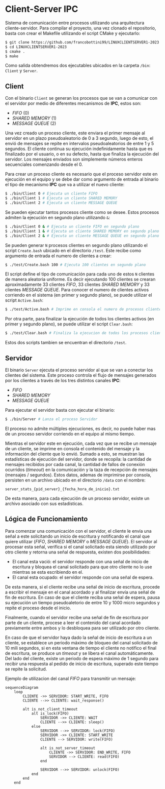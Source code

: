 # Client-Server IPC

Sistema de comunicación entre procesos utilizando una arquitectura cliente-servidor. Para compilar el proyecto, una vez clonado el repositorio, basta con crear el Makefile utilizando el script CMake y ejecutarlo:

```bash
$ git clone https://github.com/francobottini99/LINUXCLIENTSERVER1-2023.git
$ cd LINUXCLIENTSERVER1-2023
$ cmake .
$ make
```
Como salida obtendremos dos ejecutables ubicados en la carpeta `/bin`: `Client` y `Server`.

## Client

Con el binario `Client` se generan los procesos que se van a comunicar con el servidor por medio de diferentes mecanismos de **IPC**, estos son:

- *FIFO* (0)
- *SHARED MEMORY* (1)
- *MESSAGE QUEUE* (2)

Una vez creado un proceso cliente, este enviara el primer mensaje al servidor en un plazo pseudoaleatorio de 0 a 3 segundo, luego de esto, el envió de mensajes se repite en intervalos pseudoaleatorios de entre 1 y 5 segundos. El cliente continua su ejecución indefinidamente hasta que es finalizado por el usuario, o en su defecto, hasta que finaliza la ejecución del servidor. Los mensajes enviados son simplemente números enteros secuenciales comenzando desde el 0.

Para crear un proceso cliente es necesario que el proceso servidor este en ejecución en el equipo y se debe dar como argumento de entrada al binario el tipo de mecanismo **IPC** que va a utilizar el nuevo cliente:
```bash
$ ./bin/Client 0 # Ejecuta un cliente FIFO
$ ./bin/Client 1 # Ejecuta un cliente SHARED MEMORY
$ ./bin/Client 2 # Ejecuta un cliente MESSAGE QUEUE
```
Se pueden ejecutar tantos procesos cliente como se desee. Estos procesos admiten la ejecución en segundo plano utilizando `&`:
```bash
$ ./bin/Client 0 & # Ejecuta un cliente FIFO en segundo plano
$ ./bin/Client 1 & # Ejecuta un cliente SHARED MEMORY en segundo plano
$ ./bin/Client 2 & # Ejecuta un cliente MESSAGE QUEUE en segundo plano
```
Se pueden generar `N` procesos clientes en segundo plano utilizando el script `Create.bash` ubicado en el directorio `/test`. Este recibe como argumento de entrada el numero de clientes a crear:
```bash
$ ./test/Create.bash 100 # Ejecuta 100 clientes en segundo plano
```
El script define el tipo de comunicación para cada uno de estos `N` clientes de manera aleatoria uniforme. Es decir ejecutando 100 clientes se crearan aproximadamente 33 clientes *FIFO*, 33 clientes *SHARED MEMORY* y 33 clientes *MESSAGE QUEUE*.
Para conocer el numero de clientes activos corriendo en el sistema (en primer y segundo plano), se puede utilizar el script `Active.bash`:
```bash
$ ./test/Active.bash # Imprime en consola el numero de procesos cliente activos
```
Por otra parte, para finalizar la ejecución de todos los clientes activos (en primer y segundo plano), se puede utilizar el script `Clear.bash`:
```bash
$ ./test/Clear.bash # Finaliza la ejecucion de todos los procesos cliente activos
```
Estos dos scripts tambien se encuentran el directorio `/test`.

## Servidor

El binario `Server` ejecuta el proceso servidor al que se van a conectar los clientes del sistema. Este proceso controla el flujo de mensajes generados por los clientes a través de los tres distintos canales **IPC**:

- *FIFO*
- *SHARED MEMORY*
- *MESSAGE QUEUE*

Para ejecutar el servidor basta con ejecutar el binario: 
```bash
$ ./bin/Server # Lanza el proceso Servidor
```
El proceso no admite múltiples ejecuciones, es decir, no  puede haber mas de un proceso servidor corriendo en el equipo al mismo tiempo.

Mientras el servidor este en ejecución, cada vez que se recibe un mensaje de un cliente, se imprime en consola el contenido del mensaje y la información del cliente que lo envió. Sumado a esto, se muestran las estadísticas de ejecución del servidor, donde se recopila: la cantidad de mensajes recibidos por cada canal, la cantidad de fallos de conexión ocurridos (*timeout*) en la comunicación y la taza de recepción de mensajes (mensajes / segundos). Estos datos, ademas de imprimirse por consola, persisten en un archivo ubicado en el directorio `/data` con el nombre: 
```
server_stats_{pid_server}_{fecha_hora_de_inicio}.txt
```
De esta manera, para cada ejecución de un proceso servidor, existe un archivo asociado con sus estadísticas.

## Lógica de Funcionamiento

Para comenzar una comunicación con el servidor, el cliente le envía una señal a este solicitando un inicio de escritura y notificando el canal que quiere utilizar (*FIFO*, *SHARED MEMORY* o *MESSAGE QUEUE*). El servidor al procesar esta señal, verifica si el canal solicitado esta siendo utilizado por otro cliente y retorna una señal de respuesta, existen dos posibilidades: 
- El canal esta vació: el servidor responde con una señal de inicio de escritura y bloquea el canal solicitado para que otro cliente no lo use mientras se esta escribiendo en el. 
- El canal esta ocupado: el servidor responde con una señal de espera. 

De esta manera, si el cliente recibe una señal de inicio de escritura, procede a escribir el mensaje en el canal acordado y al finalizar envía una señal de fin de escritura. En caso de que el cliente reciba una señal de espera, pausa su ejecución un tiempo pseudoaletorio de entre 10 y 1000 micro segundos y repite el proceso desde el inicio. 

Finalmente, cuando el servidor recibe una señal de fin de escritura por parte de un cliente, procese a leer el contenido del canal acordado previamente entre ambos y lo desbloquea para ser utilizado por otro cliente. 

En caso de que el servidor haya dado la señal de inicio de escritura a un cliente, se establece un periodo máximo de bloqueo del canal solicitado de 10 mili segundos, si en esta ventana de tiempo el cliente no notifico el final de escritura, se produce un *timeout* y se libera el canal automáticamente. Del lado del cliente, existe un periodo de espera máximo de 1 segundo para recibir una respuesta al pedido de inicio de escritura, superado este tiempo se repite la solicitud. 

Ejemplo de utilizacion del canal *FIFO* para transmitir un mensaje:

```mermaid
sequenceDiagram
	loop
		CLIENTE ->> SERVIDOR: START_WRITE, FIFO
		CLIENTE -->> CLIENTE: wait_response()
		
		alt is_not_client_timeout
			alt is_lock(FIFO)
			    SERVIDOR ->> CLIENTE: WAIT
			    CLIENTE -->> CLIENTE: sleep()
			else
			    SERVIDOR -->> SERVIDOR: lock(FIFO)
			    SERVIDOR ->> CLIENTE: START_WRITE
			    CLIENTE --> SERVIDOR: write(FIFO)
    
				alt is_not_server_timeout
					CLIENTE ->> SERVIDOR: END_WRITE, FIFO
					SERVIDOR --> CLIENTE: read(FIFO)	
				end
				
				SERVIDOR -->> SERVIDOR: unlock(FIFO)
			end
		end
	end
```
